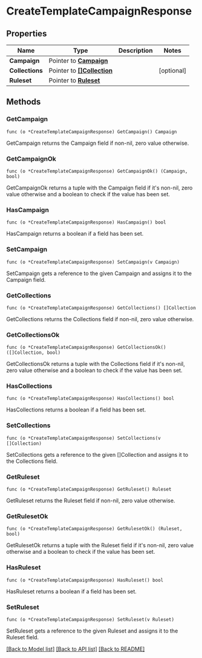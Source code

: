 # CreateTemplateCampaignResponse

## Properties

Name | Type | Description | Notes
------------ | ------------- | ------------- | -------------
**Campaign** | Pointer to [**Campaign**](Campaign.md) |  | 
**Collections** | Pointer to [**[]Collection**](Collection.md) |  | [optional] 
**Ruleset** | Pointer to [**Ruleset**](Ruleset.md) |  | 

## Methods

### GetCampaign

`func (o *CreateTemplateCampaignResponse) GetCampaign() Campaign`

GetCampaign returns the Campaign field if non-nil, zero value otherwise.

### GetCampaignOk

`func (o *CreateTemplateCampaignResponse) GetCampaignOk() (Campaign, bool)`

GetCampaignOk returns a tuple with the Campaign field if it's non-nil, zero value otherwise
and a boolean to check if the value has been set.

### HasCampaign

`func (o *CreateTemplateCampaignResponse) HasCampaign() bool`

HasCampaign returns a boolean if a field has been set.

### SetCampaign

`func (o *CreateTemplateCampaignResponse) SetCampaign(v Campaign)`

SetCampaign gets a reference to the given Campaign and assigns it to the Campaign field.

### GetCollections

`func (o *CreateTemplateCampaignResponse) GetCollections() []Collection`

GetCollections returns the Collections field if non-nil, zero value otherwise.

### GetCollectionsOk

`func (o *CreateTemplateCampaignResponse) GetCollectionsOk() ([]Collection, bool)`

GetCollectionsOk returns a tuple with the Collections field if it's non-nil, zero value otherwise
and a boolean to check if the value has been set.

### HasCollections

`func (o *CreateTemplateCampaignResponse) HasCollections() bool`

HasCollections returns a boolean if a field has been set.

### SetCollections

`func (o *CreateTemplateCampaignResponse) SetCollections(v []Collection)`

SetCollections gets a reference to the given []Collection and assigns it to the Collections field.

### GetRuleset

`func (o *CreateTemplateCampaignResponse) GetRuleset() Ruleset`

GetRuleset returns the Ruleset field if non-nil, zero value otherwise.

### GetRulesetOk

`func (o *CreateTemplateCampaignResponse) GetRulesetOk() (Ruleset, bool)`

GetRulesetOk returns a tuple with the Ruleset field if it's non-nil, zero value otherwise
and a boolean to check if the value has been set.

### HasRuleset

`func (o *CreateTemplateCampaignResponse) HasRuleset() bool`

HasRuleset returns a boolean if a field has been set.

### SetRuleset

`func (o *CreateTemplateCampaignResponse) SetRuleset(v Ruleset)`

SetRuleset gets a reference to the given Ruleset and assigns it to the Ruleset field.


[[Back to Model list]](../README.md#documentation-for-models) [[Back to API list]](../README.md#documentation-for-api-endpoints) [[Back to README]](../README.md)


